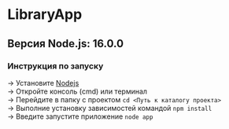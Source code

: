 # LibraryApp
Версия Node.js: 16.0.0  
---
### Инструкция по запуску
-> Установите [Nodejs](https://nodejs.org/)  
-> Откройте консоль (cmd) или терминал  
-> Перейдите в папку с проектом `cd <Путь к каталогу проекта>`   
-> Выполние установку зависимостей командой `npm install`  
-> Введите запустите приложение `node app`  